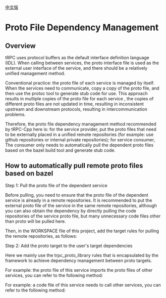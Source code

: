 [中文版](/docs/zh/proto_management.md)

# Proto File Dependency Management

## Overview

tRPC uses protocol buffers as the default interface definition language (IDL). When calling between services, the proto interface file is used as the external user interface of the service, and there should be a relatively unified management method.

Conventional practice: the proto file of each service is managed by itself. When the services need to communicate, copy a copy of the proto file, and then use the protoc tool to generate stub code for use. This approach results in multiple copies of the proto file for each service , the copies of different proto files are not updated in time, resulting in inconsistent upstream and downstream protocols, resulting in intercommunication problems.

Therefore, the proto file dependency management method recommended by tRPC-Cpp here is: for the service provider, put the proto files that need to be externally placed in a unified remote repositories (for example: use github repositories or internal private repositories); for service consumer, The consumer only needs to automatically pull the dependent proto files based on the bazel build tool and generate stub code.

## How to automatically pull remote proto files based on bazel

Step 1: Pull the proto file of the dependent service

Before pulling, you need to ensure that the proto file of the dependent service is already in a remote repositories. It is recommended to put the external proto file of the service in the same remote repositories, although you can also obtain the dependency by directly pulling the code repositories of the service proto file, but many unnecessary code files other than proto will be pulled here.

Then, in the WORKSPACE file of this project, add the target rules for pulling the remote repositories, as follows:


Step 2: Add the proto target to the user's target dependencies

Here we mainly use the trpc_proto_library rules that is encapsulated by the framework to achieve dependency management between proto targets.

For example: the proto file of this service imports the proto files of other services, you can refer to the following method:

For example: a code file of this service needs to call other services, you can refer to the following method: